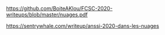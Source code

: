 https://github.com/BoiteAKlou/FCSC-2020-writeups/blob/master/nuages.pdf

https://sentrywhale.com/writeup/anssi-2020-dans-les-nuages

